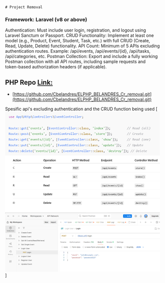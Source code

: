     # Project Removal 

### Framework: Laravel (v8 or above)
Authentication: Must include user login, registration, and logout using Laravel Sanctum or Passport.
CRUD Functionality: Implement at least one model (e.g., Product, Event, Student, Task, etc.) with full CRUD (Create, Read, Update, Delete) functionality.
API Count:
Minimum of 5 APIs excluding authentication routes.
Example: /api/events, /api/events/{id}, /api/tasks, /api/categories, etc.
Postman Collection:
Export and include a fully working Postman collection with all API routes, including sample requests and token-based authorization headers (if applicable).

## PHP Repo [Link:](https://github.com/Cbelandres/ELPHP_BELANDRES_Cr_removal.git)
* [https://github.com/Cbelandres/ELPHP_BELANDRES_Cr_removal.git](https://github.com/Cbelandres/ELPHP_BELANDRES_Cr_removal.git)

Spesific api's excluding authentication and the CRUD function being used
[![screenshots](./resources/images/5API.png)
![screenshots](./resources/images/CRUD.png)
![screenshots](./resources/images/postman.png)]



